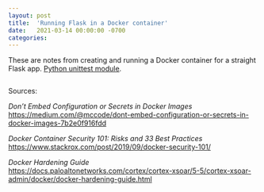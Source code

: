 ```yaml
---
layout: post
title:  'Running Flask in a Docker container'
date:   2021-03-14 00:00:00 -0700
categories: 
---
```

These are notes from creating and running a Docker container for a straight Flask app. 
 [Python unittest module](https://docs.python.org/3/library/unittest.html).

~~~~~ python
~~~~~

Sources:

<em>Don’t Embed Configuration or Secrets in Docker Images</em>  
<https://medium.com/@mccode/dont-embed-configuration-or-secrets-in-docker-images-7b2e0f916fdd>

<em>Docker Container Security 101: Risks and 33 Best Practices</em>  
<https://www.stackrox.com/post/2019/09/docker-security-101/>

<em>Docker Hardening Guide</em>  
<https://docs.paloaltonetworks.com/cortex/cortex-xsoar/5-5/cortex-xsoar-admin/docker/docker-hardening-guide.html>
